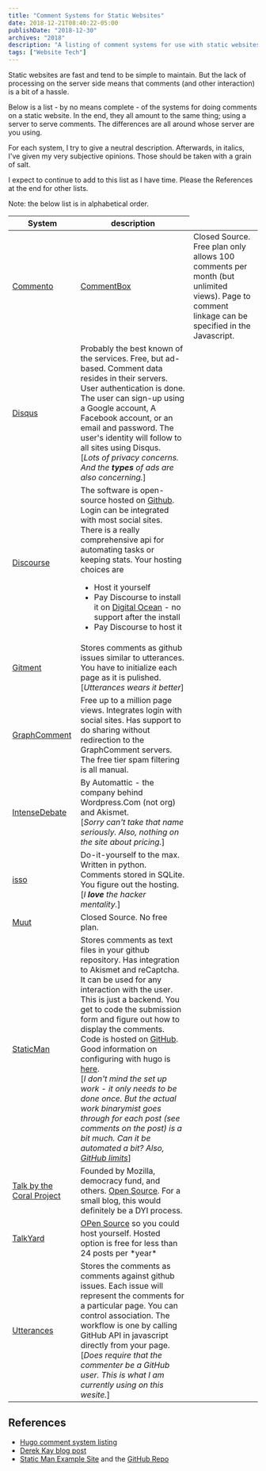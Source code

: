 ```yaml
---
title: "Comment Systems for Static Websites"
date: 2018-12-21T08:40:22-05:00
publishDate: "2018-12-30"
archives: "2018"
description: "A listing of comment systems for use with static websites"
tags: ["Website Tech"]
---
```


Static websites are fast and tend to be simple to maintain. But the lack of
processing on the server side means that comments (and other interaction) is a
bit of a hassle. 

Below is a list - by no means complete - of the systems for doing comments on a
static website. In the end, they all amount to the same thing; using a server
to serve comments. The differences are all around whose server are you using.

For each system, I try to give a neutral description. Afterwards, in italics,
I've given my very subjective opinions. Those should be taken with a grain of
salt.

I expect to continue to add to this list as I have time. Please the References
at the end for other lists.

Note: the below list is in alphabetical order.

<table>
<thead>
<tr><th>System</th><th>description</th></tr>
</thead>
<tbody>
<tr>
    <td><a href="https://commento.io/">Commento</a></td>
    <td><a href="https://gitlab.com/commento>Open Source</a>. Hosted with Up to
    10,000 page views per month is free. Or DIY hosting. Full OAuth support, so
    google, etc. Integrates with Akismet.
    <br>[<i>Not sure what hosted vs On-premise means. I Don't see a way to
    specify the page to comment linkage.</i>]>
    </td>
</tr>
<tr>
    <td><a href="https://commentbox.io/">CommentBox</a></td>
    <td>Closed Source. Free plan only allows 100 comments per month (but
    unlimited views). Page to comment linkage can be specified in the
    Javascript.
    </td>
</tr>
<tr>
    <td><a href="https:/disqus.com">Disqus</a></td>
    <td>Probably the best known of the services. Free, but ad-based. Comment
    data resides in their servers. User authentication is done. The user can
    sign-up using a Google account, A Facebook account, or an email and
    password.  The user's identity will follow to all sites using Disqus.
    <br>[<i>Lots of privacy concerns. And the <b>types</b> of ads are also
    concerning.</i>]
    </td>
</tr>
<tr>
    <td><a href="https:/discourse.org">Discourse</a></td>
    <td>The software is open-source hosted on <a
    href="https://github.com/discourse/discourse">Github</a>. Login can be
    integrated with most social sites. There is a really comprehensive api for
    automating tasks or keeping stats. Your hosting choices are
        <ul>
        <li>Host it yourself</li>
        <li>Pay Discourse to install it on <a
        href="https://www.digitalocean.com/">Digital Ocean</a> -  no support after
        the install</li>
        <li>Pay Discourse to host it</li>
        </ul>
</tr>
<tr>
    <td><a href="https://github.com/imsun/gitment">Gitment</a></td>
    <td>Stores comments as github issues similar to utterances. You have to
    initialize each page as it is pulished.
    </br>[<i>Utterances wears it better</i>]
    </td>
</tr>
<tr>
    <td><a href="https://graphcomment.com/en/">GraphComment</a></td>
    <td>Free up to a million page views. Integrates login with social sites.
    Has support to do sharing without redirection to the GraphComment servers.
    The free tier spam filtering is all manual.
    </td>
</tr>
<tr>
    <td><a href="https://intensedebate.com/home">IntenseDebate</a></td>
    <td>By Automattic - the company behind Wordpress.Com (not org) and Akismet.
    <br>[<i>Sorry can't take that name seriously. Also, nothing on the site
    about pricing.</i>]
    </td>
</tr>
<tr>
    <td><a href="https://posativ.org/isso/">isso</a></td>
    <td>Do-it-yourself to the max. Written in python. Comments stored in
    SQLite. You figure out the hosting.
    <br>[<i>I <b>love</b> the hacker mentality.</i>]
    </td>
</tr>
<tr>
    <td><a href="https://muut.com/">Muut</a></td>
    <td>Closed Source. No free plan.</td>
</tr>
<tr>
    <td><a href="https://staticman.net/">StaticMan</a></td>
    <td>Stores comments as text files in your github repository. Has integration
    to Akismet and reCaptcha. It can be used for any interaction with the user.
    This is just a backend. You get to code the submission form and figure out
    how to display the comments. Code is hosted on <a
    href="https://github.com/eduardoboucas/staticman">GitHub</a>. Good
    information on configuring with hugo is <a
    href="https://binarymist.io/blog/2018/02/24/hugo-with-staticman-commenting-and-subscriptions/">
    here</a>.
    <br>[<i>I don't mind the set up work - it only needs to be done once. But
    the actual work binarymist goes through for each post (see comments on the
    post) is a bit much. Can it be automated a bit? Also, <a
    href="https://github.com/eduardoboucas/staticman/issues/243">GitHub
    limits</a></i>]
    </td>
</tr>
<tr>
    <td><a href="https://coralproject.net/talk/">Talk by the Coral
    Project</a></td>
    <td>Founded by Mozilla, democracy fund, and others. <a
    href="https://github.com/coralproject/talk">Open Source</a>. For a small
    blog, this would definitely be a DYI process.
    </td>
<tr>
    <td><a href="https://www.talkyard.io/">TalkYard</a></td>
    <td><a href="https://github.com/debiki/talkyard">OPen Source</a> so you
    could host yourself. Hosted option is free for less than 24 posts per
    *year*</a>
    </td>
</tr>
<tr>
    <td><a href="https://utteranc.es/">Utterances</a></td>
    <td>Stores the comments as comments against github issues. Each issue will
    represent the comments for a particular page. You can control association. The
    workflow is one by calling GitHub API in javascript directly from your page.
    <br>[<i>Does require that the commenter be a GitHub user. This is what I am
    currently using on this wesite.</i>]
    </td>
</tr>
</tbody>
</table>

## References

- [Hugo comment system
  listing](https://gohugo.io/content-management/comments/#comments-alternatives)
- [Derek Kay blog post](https://darekkay.com/blog/static-site-comments/)
- [Static Man Example Site](https://mademistakes.com/) and the [GitHub
  Repo](https://github.com/mmistakes/made-mistakes-jekyll)
